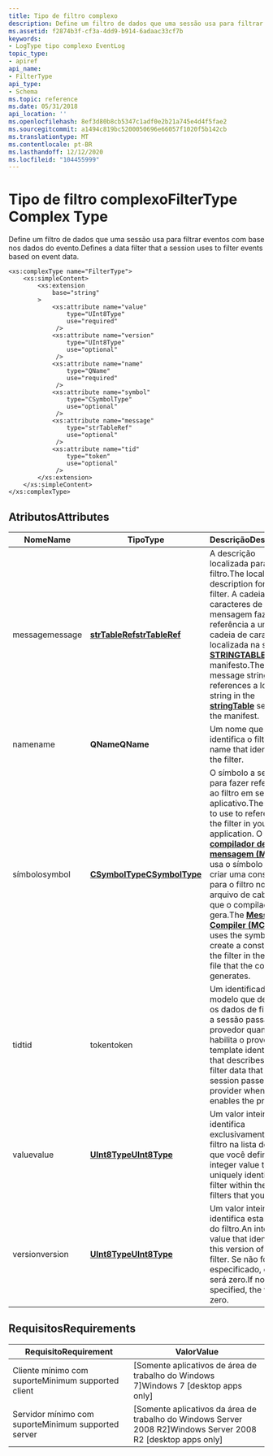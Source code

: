 ```yaml
---
title: Tipo de filtro complexo
description: Define um filtro de dados que uma sessão usa para filtrar eventos com base nos dados do evento.
ms.assetid: f2874b3f-cf3a-4dd9-b914-6adaac33cf7b
keywords:
- LogType tipo complexo EventLog
topic_type:
- apiref
api_name:
- FilterType
api_type:
- Schema
ms.topic: reference
ms.date: 05/31/2018
api_location: ''
ms.openlocfilehash: 8ef3d80b8cb5347c1adf0e2b21a745e4d4f5fae2
ms.sourcegitcommit: a1494c819bc5200050696e66057f1020f5b142cb
ms.translationtype: MT
ms.contentlocale: pt-BR
ms.lasthandoff: 12/12/2020
ms.locfileid: "104455999"
---
```

# <a name="filtertype-complex-type"></a><span data-ttu-id="10c1e-104">Tipo de filtro complexo</span><span class="sxs-lookup"><span data-stu-id="10c1e-104">FilterType Complex Type</span></span>

<span data-ttu-id="10c1e-105">Define um filtro de dados que uma sessão usa para filtrar eventos com base nos dados do evento.</span><span class="sxs-lookup"><span data-stu-id="10c1e-105">Defines a data filter that a session uses to filter events based on event data.</span></span>

``` syntax
<xs:complexType name="FilterType">
    <xs:simpleContent>
        <xs:extension
            base="string"
        >
            <xs:attribute name="value"
                type="UInt8Type"
                use="required"
             />
            <xs:attribute name="version"
                type="UInt8Type"
                use="optional"
             />
            <xs:attribute name="name"
                type="QName"
                use="required"
             />
            <xs:attribute name="symbol"
                type="CSymbolType"
                use="optional"
             />
            <xs:attribute name="message"
                type="strTableRef"
                use="optional"
             />
            <xs:attribute name="tid"
                type="token"
                use="optional"
             />
        </xs:extension>
    </xs:simpleContent>
</xs:complexType>
```

## <a name="attributes"></a><span data-ttu-id="10c1e-106">Atributos</span><span class="sxs-lookup"><span data-stu-id="10c1e-106">Attributes</span></span>



| <span data-ttu-id="10c1e-107">Nome</span><span class="sxs-lookup"><span data-stu-id="10c1e-107">Name</span></span>    | <span data-ttu-id="10c1e-108">Tipo</span><span class="sxs-lookup"><span data-stu-id="10c1e-108">Type</span></span>                                                              | <span data-ttu-id="10c1e-109">Descrição</span><span class="sxs-lookup"><span data-stu-id="10c1e-109">Description</span></span>                                                                                                                                                                                                                                      |
|---------|-------------------------------------------------------------------|--------------------------------------------------------------------------------------------------------------------------------------------------------------------------------------------------------------------------------------------------|
| <span data-ttu-id="10c1e-110">message</span><span class="sxs-lookup"><span data-stu-id="10c1e-110">message</span></span> | [<span data-ttu-id="10c1e-111">**strTableRef**</span><span class="sxs-lookup"><span data-stu-id="10c1e-111">**strTableRef**</span></span>](eventmanifestschema-strtableref-simpletype.md) | <span data-ttu-id="10c1e-112">A descrição localizada para o filtro.</span><span class="sxs-lookup"><span data-stu-id="10c1e-112">The localized description for the filter.</span></span> <span data-ttu-id="10c1e-113">A cadeia de caracteres de mensagem faz referência a uma cadeia de caracteres localizada na seção [**STRINGTABLE**](eventmanifestschema-stringtable-resources-element.md) do manifesto.</span><span class="sxs-lookup"><span data-stu-id="10c1e-113">The message string references a localized string in the [**stringTable**](eventmanifestschema-stringtable-resources-element.md) section of the manifest.</span></span><br/>                                   |
| <span data-ttu-id="10c1e-114">name</span><span class="sxs-lookup"><span data-stu-id="10c1e-114">name</span></span>    | <span data-ttu-id="10c1e-115">**QName**</span><span class="sxs-lookup"><span data-stu-id="10c1e-115">**QName**</span></span>                                                         | <span data-ttu-id="10c1e-116">Um nome que identifica o filtro.</span><span class="sxs-lookup"><span data-stu-id="10c1e-116">A name that identifies the filter.</span></span><br/>                                                                                                                                                                                                    |
| <span data-ttu-id="10c1e-117">símbolo</span><span class="sxs-lookup"><span data-stu-id="10c1e-117">symbol</span></span>  | [<span data-ttu-id="10c1e-118">**CSymbolType**</span><span class="sxs-lookup"><span data-stu-id="10c1e-118">**CSymbolType**</span></span>](eventmanifestschema-csymboltype-simpletype.md) | <span data-ttu-id="10c1e-119">O símbolo a ser usado para fazer referência ao filtro em seu aplicativo.</span><span class="sxs-lookup"><span data-stu-id="10c1e-119">The symbol to use to reference the filter in your application.</span></span> <span data-ttu-id="10c1e-120">O [**compilador de mensagem (MC.exe)**](message-compiler--mc-exe-.md) usa o símbolo para criar uma constante para o filtro no arquivo de cabeçalho que o compilador gera.</span><span class="sxs-lookup"><span data-stu-id="10c1e-120">The [**Message Compiler (MC.exe)**](message-compiler--mc-exe-.md) uses the symbol to create a constant for the filter in the header file that the compiler generates.</span></span><br/> |
| <span data-ttu-id="10c1e-121">tid</span><span class="sxs-lookup"><span data-stu-id="10c1e-121">tid</span></span>     | <span data-ttu-id="10c1e-122">token</span><span class="sxs-lookup"><span data-stu-id="10c1e-122">token</span></span>                                                             | <span data-ttu-id="10c1e-123">Um identificador de modelo que descreve os dados de filtro que a sessão passa para o provedor quando ele habilita o provedor.</span><span class="sxs-lookup"><span data-stu-id="10c1e-123">A template identifier that describes the filter data that the session passes to the provider when it enables the provider.</span></span><br/>                                                                                                            |
| <span data-ttu-id="10c1e-124">value</span><span class="sxs-lookup"><span data-stu-id="10c1e-124">value</span></span>   | [<span data-ttu-id="10c1e-125">**UInt8Type**</span><span class="sxs-lookup"><span data-stu-id="10c1e-125">**UInt8Type**</span></span>](eventmanifestschema-hexint8type-simpletype.md)   | <span data-ttu-id="10c1e-126">Um valor inteiro que identifica exclusivamente o filtro na lista de filtros que você define.</span><span class="sxs-lookup"><span data-stu-id="10c1e-126">An integer value that uniquely identifies the filter within the list of filters that you define.</span></span><br/>                                                                                                                                      |
| <span data-ttu-id="10c1e-127">version</span><span class="sxs-lookup"><span data-stu-id="10c1e-127">version</span></span> | [<span data-ttu-id="10c1e-128">**UInt8Type**</span><span class="sxs-lookup"><span data-stu-id="10c1e-128">**UInt8Type**</span></span>](eventmanifestschema-hexint8type-simpletype.md)   | <span data-ttu-id="10c1e-129">Um valor inteiro que identifica esta versão do filtro.</span><span class="sxs-lookup"><span data-stu-id="10c1e-129">An integer value that identifies this version of the filter.</span></span> <span data-ttu-id="10c1e-130">Se não for especificado, o valor será zero.</span><span class="sxs-lookup"><span data-stu-id="10c1e-130">If not specified, the value is zero.</span></span><br/>                                                                                                                                     |



## <a name="requirements"></a><span data-ttu-id="10c1e-131">Requisitos</span><span class="sxs-lookup"><span data-stu-id="10c1e-131">Requirements</span></span>



| <span data-ttu-id="10c1e-132">Requisito</span><span class="sxs-lookup"><span data-stu-id="10c1e-132">Requirement</span></span> | <span data-ttu-id="10c1e-133">Valor</span><span class="sxs-lookup"><span data-stu-id="10c1e-133">Value</span></span> |
|-------------------------------------|---------------------------------------------------------|
| <span data-ttu-id="10c1e-134">Cliente mínimo com suporte</span><span class="sxs-lookup"><span data-stu-id="10c1e-134">Minimum supported client</span></span><br/> | <span data-ttu-id="10c1e-135">\[Somente aplicativos de área de trabalho do Windows 7\]</span><span class="sxs-lookup"><span data-stu-id="10c1e-135">Windows 7 \[desktop apps only\]</span></span><br/>              |
| <span data-ttu-id="10c1e-136">Servidor mínimo com suporte</span><span class="sxs-lookup"><span data-stu-id="10c1e-136">Minimum supported server</span></span><br/> | <span data-ttu-id="10c1e-137">\[Somente aplicativos da área de trabalho do Windows Server 2008 R2\]</span><span class="sxs-lookup"><span data-stu-id="10c1e-137">Windows Server 2008 R2 \[desktop apps only\]</span></span><br/> |



 

 





